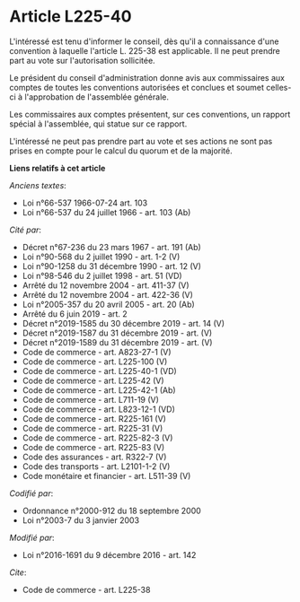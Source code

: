 # Article L225-40

L'intéressé est tenu d'informer le conseil, dès qu'il a connaissance d'une convention à laquelle l'article L. 225-38 est
applicable. Il ne peut prendre part au vote sur l'autorisation sollicitée. 

Le président du conseil d'administration donne avis aux commissaires aux comptes de toutes les conventions autorisées et
conclues et soumet celles-ci à l'approbation de l'assemblée générale. 

Les commissaires aux comptes présentent, sur ces conventions, un rapport spécial à l'assemblée, qui statue sur ce rapport. 

L'intéressé ne peut pas prendre part au vote et ses actions ne sont pas prises en compte pour le calcul du quorum et de la
majorité.

**Liens relatifs à cet article**

_Anciens textes_:

  - Loi n°66-537 1966-07-24 art. 103
  - Loi n°66-537 du 24 juillet 1966 - art. 103 (Ab)

_Cité par_:

  - Décret n°67-236 du 23 mars 1967 - art. 191 (Ab)
  - Loi n°90-568 du 2 juillet 1990 - art. 1-2 (V)
  - Loi n°90-1258 du 31 décembre 1990 - art. 12 (V)
  - Loi n°98-546 du 2 juillet 1998 - art. 51 (VD)
  - Arrêté du 12 novembre 2004 - art. 411-37 (V)
  - Arrêté du 12 novembre 2004 - art. 422-36 (V)
  - Loi n°2005-357 du 20 avril 2005 - art. 20 (Ab)
  - Arrêté du 6 juin 2019 - art. 2
  - Décret n°2019-1585 du 30 décembre 2019 - art. 14 (V)
  - Décret n°2019-1587 du 31 décembre 2019 - art. (V)
  - Décret n°2019-1589 du 31 décembre 2019 - art. (V)
  - Code de commerce - art. A823-27-1 (V)
  - Code de commerce - art. L225-100 (V)
  - Code de commerce - art. L225-40-1 (VD)
  - Code de commerce - art. L225-42 (V)
  - Code de commerce - art. L225-42-1 (Ab)
  - Code de commerce - art. L711-19 (V)
  - Code de commerce - art. L823-12-1 (VD)
  - Code de commerce - art. R225-161 (V)
  - Code de commerce - art. R225-31 (V)
  - Code de commerce - art. R225-82-3 (V)
  - Code de commerce - art. R225-83 (V)
  - Code des assurances - art. R322-7 (V)
  - Code des transports - art. L2101-1-2 (V)
  - Code monétaire et financier - art. L511-39 (V)

_Codifié par_:

  - Ordonnance n°2000-912 du 18 septembre 2000
  - Loi n°2003-7 du 3 janvier 2003

_Modifié par_:

  - Loi n°2016-1691 du 9 décembre 2016 - art. 142

_Cite_:

  - Code de commerce - art. L225-38
